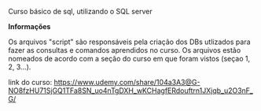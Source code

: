 Curso básico de sql, utilizando o SQL server

**Informações**

Os arquivos "script" são responsáveis pela criação dos DBs utlizados para fazer as consultas e comandos aprendidos no curso.
Os arquivos estão nomeados de acordo com a seção do curso em que foram vistos (seçao 1, 2, 3...).

link do curso:
https://www.udemy.com/share/104a3A3@G-NO8fzHU71SjGQ1TFa8SN_uo4nTgDXH_wKCHagfERdouftrn1JXjqb_u2O3nF_G/